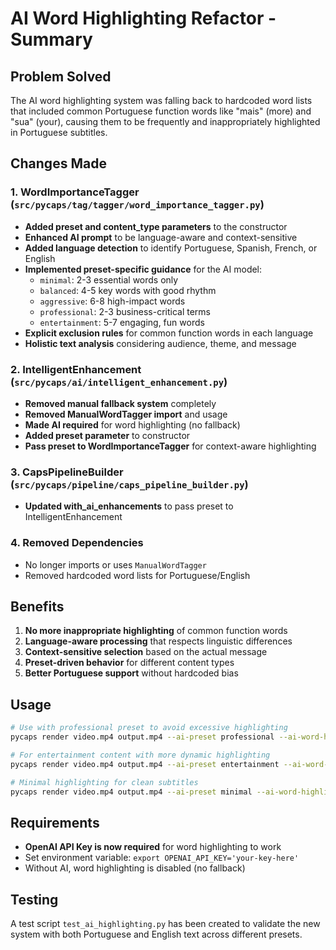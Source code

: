 # AI Word Highlighting Refactor - Summary

## Problem Solved
The AI word highlighting system was falling back to hardcoded word lists that included common Portuguese function words like "mais" (more) and "sua" (your), causing them to be frequently and inappropriately highlighted in Portuguese subtitles.

## Changes Made

### 1. WordImportanceTagger (`src/pycaps/tag/tagger/word_importance_tagger.py`)
- **Added preset and content_type parameters** to the constructor
- **Enhanced AI prompt** to be language-aware and context-sensitive
- **Added language detection** to identify Portuguese, Spanish, French, or English
- **Implemented preset-specific guidance** for the AI model:
  - `minimal`: 2-3 essential words only
  - `balanced`: 4-5 key words with good rhythm
  - `aggressive`: 6-8 high-impact words
  - `professional`: 2-3 business-critical terms
  - `entertainment`: 5-7 engaging, fun words
- **Explicit exclusion rules** for common function words in each language
- **Holistic text analysis** considering audience, theme, and message

### 2. IntelligentEnhancement (`src/pycaps/ai/intelligent_enhancement.py`)
- **Removed manual fallback system** completely
- **Removed ManualWordTagger import** and usage
- **Made AI required** for word highlighting (no fallback)
- **Added preset parameter** to constructor
- **Pass preset to WordImportanceTagger** for context-aware highlighting

### 3. CapsPipelineBuilder (`src/pycaps/pipeline/caps_pipeline_builder.py`)
- **Updated with_ai_enhancements** to pass preset to IntelligentEnhancement

### 4. Removed Dependencies
- No longer imports or uses `ManualWordTagger`
- Removed hardcoded word lists for Portuguese/English

## Benefits

1. **No more inappropriate highlighting** of common function words
2. **Language-aware processing** that respects linguistic differences
3. **Context-sensitive selection** based on the actual message
4. **Preset-driven behavior** for different content types
5. **Better Portuguese support** without hardcoded bias

## Usage

```bash
# Use with professional preset to avoid excessive highlighting
pycaps render video.mp4 output.mp4 --ai-preset professional --ai-word-highlighting

# For entertainment content with more dynamic highlighting
pycaps render video.mp4 output.mp4 --ai-preset entertainment --ai-word-highlighting

# Minimal highlighting for clean subtitles
pycaps render video.mp4 output.mp4 --ai-preset minimal --ai-word-highlighting
```

## Requirements

- **OpenAI API Key is now required** for word highlighting to work
- Set environment variable: `export OPENAI_API_KEY='your-key-here'`
- Without AI, word highlighting is disabled (no fallback)

## Testing

A test script `test_ai_highlighting.py` has been created to validate the new system with both Portuguese and English text across different presets.
